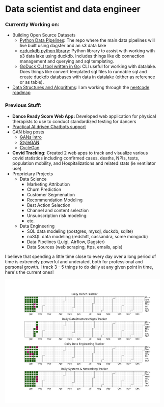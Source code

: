 # Data scientist and data engineer

### Currently Working on:

+ Building Open Source Datasets 
    + [Python Data Pipelines](https://github.com/codenym/datapipelines):  The repo where the main data pipelines will live built using dagster and an s3 data lake
    + [ezduckdb python library](https://codenym.github.io/ezduckdb/):  Python library to assist with working with s3 data lake using duckdb.  Includes things like db connection management and querying and sql templating.
    + [GoDuck CLI tool written in Go](https://github.com/Codenym/GoDuck):  CLI useful for working with datalake.  Does things like convert templated sql files to runnable sql and create duckdb databases with data in datalake (either as reference or as table).
+ [Data Structures and Algorithms](https://isaac-flath.github.io/DataStructuresAlgorithms/):  I am working through the [neetcode roadmap](neetcode.io/roadmap)

### Previous Stuff:

+ **Dance Ready Score Web App:** Developed web application for physical therapists to use to conduct standardized testing for dancers
+ [Practical AI driven Chatbots support](https://web.archive.org/web/20221114235423/https://www.novetta.com/2021/06/chatbots/)
+ GAN blog posts
    + [GANs intro](https://isaac-flath.github.io/blog/GANBasics.html)
    + [StyleGAN](https://isaac-flath.github.io/blog/StyleGanComponents.html)
    + [CycleGan](https://isaac-flath.github.io/blog/CycleGanWalkThrough.html)
+ **Covid Tracking:**  Created 2 web apps to track and visualize various covid statistics including confirmed cases, deaths, NPIs, tests, population mobility, and Hospitalizations and related stats (ie ventilator use). 
+ Proprietary Projects
    + Data Science
        + Marketing Attribution
        + Churn Prediction
        + Customer Segmenation
        + Recommendation Modeling
        + Best Action Selection
        + Channel and content selection
        + Unsubscription risk modeling
        + etc.
    + Data Engineering
        + SQL data modeling (postgres, mysql, duckdb, sqlite)
        + noSQL data modeling (redshift, cassandra, some mongodb)
        + Data Pipelines (Luigi, Airflow, Dagster)
        + Data Sources (web scraping, ftps, emails, apis)

I believe that spending a little time close to every day over a long period of time is extremely powerful and underated, both for professional and personal growth.  I track 3 - 5 things to do daily at any given point in time, here's the current ones!

![](2024.png)
